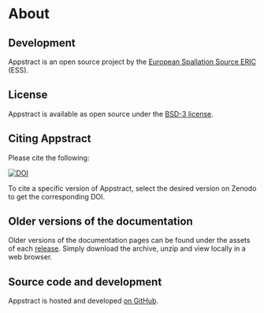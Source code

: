 # About

## Development

Appstract is an open source project by the [European Spallation Source ERIC](https://europeanspallationsource.se/) (ESS).

## License

Appstract is available as open source under the [BSD-3 license](https://opensource.org/licenses/BSD-3-Clause).

## Citing Appstract

Please cite the following:

[![DOI](https://zenodo.org/badge/FIXME.svg)](https://zenodo.org/doi/10.5281/zenodo.FIXME)

To cite a specific version of Appstract, select the desired version on Zenodo to get the corresponding DOI.

## Older versions of the documentation

Older versions of the documentation pages can be found under the assets of each [release](https://github.com/scipp/appstract/releases).
Simply download the archive, unzip and view locally in a web browser.

## Source code and development

Appstract is hosted and developed [on GitHub](https://github.com/scipp/appstract).
